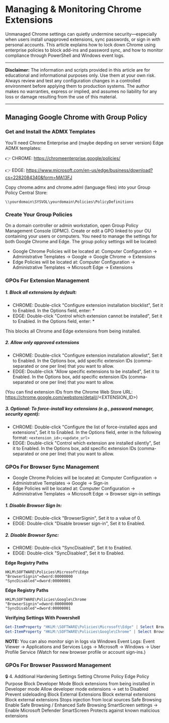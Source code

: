 # Managing & Monitoring Chrome Extensions

Unmanaged Chrome settings can quietly undermine security—especially when users install unapproved extensions, sync passwords, or sign in with personal accounts. This article explains how to lock down Chrome using enterprise policies to block add-ins and password sync, and how to monitor compliance through PowerShell and Windows event logs.

---

**Disclaimer:** The information and scripts provided in this article are for educational and informational purposes only. Use them at your own risk. Always review and test any configuration changes in a controlled environment before applying them to production systems. The author makes no warranties, express or implied, and assumes no liability for any loss or damage resulting from the use of this material.

---

## Managing Google Chrome with Group Policy

### Get and Install the ADMX Templates
You’ll need Chrome Enterprise and (maybe depding on server version) Edge ADMX templates:

👉 CHROME: https://chromeenterprise.google/policies/

👉 EDGE: https://www.microsoft.com/en-us/edge/business/download?cs=2282084340&form=MA13FJ

Copy chrome.admx and chrome.adml (language files) into your Group Policy Central Store:

```
\\yourdomain\SYSVOL\yourdomain\Policies\PolicyDefinitions
```

### Create Your Group Policies 
On a domain controller or admin workstation, open Group Policy Management Console (GPMC). Create or edit a GPO linked to your OU containing your users or computers. You need to manage the settings for both Google Chrome and Edge.  The group policy settings will be located: 

- Google Chrome Policies will be located at: Computer Configuration → Administrative Templates → Google → Google Chrome → Extensions
- Edge Policies will be located at: Computer Configuration → Administrative Templates → Microsoft Edge → Extensions

### GPOs For Extension Management
##### 1. Block all extensions by default:
- CHROME: Double-click "Configure extension installation blocklist", Set it to Enabled. In the Options field, enter: *
- EDGE: Double-click "Control which extension cannot be installed", Set it to Enabled. In the Options field, enter: *

This blocks all Chrome and Edge extensions from being installed.

##### 2. Allow only approved extensions
- CHROME: Double-click "Configure extension installation allowlist", Set it to Enabled. In the Options box, add specific extension IDs (comma-separated or one per line) that you want to allow.
- EDGE: Double-click "Allow specific extensions to be installed", Set it to Enabled. In the Options box, add specific extension IDs (comma-separated or one per line) that you want to allow.

(You can find extension IDs from the Chrome Web Store URL:
https://chrome.google.com/webstore/detail/<extension-name>/<EXTENSION_ID>)

##### 3. Optional: To force-install key extensions (e.g., password manager, security agent):
- CHROME: Double-click "Configure the list of force-installed apps and extensions", Set it to Enabled. In the Options field, enter in the following format: ```<extension_id>;<update_url>```
- EDGE: Double-click "Control which extension are installed silently", Set it to Enabled. In the Options box, add specific extension IDs (comma-separated or one per line) that you want to allow.


### GPOs For Browser Sync Management
- Google Chrome Policies will be located at: Computer Configuration → Administrative Templates → Google → Sign-in
- Edge Policies will be located at: Computer Configuration → Administrative Templates → Microsoft Edge → Browser sign-in settings

##### 1. Disable Browser Sign In:
- CHROME: Double-click "BrowserSignin", Set it to a value of 0. 
- EDGE: Double-click "Disable browser sign-in", Set it to Enabled. 

##### 2. Disable Browser Sync:
- CHROME: Double-click "SyncDisabled", Set it to Enabled. 
- EDGE: Double-click "SyncDisabled", Set it to Enabled. 

**Edge Registry Paths**
```
HKLM\SOFTWARE\Policies\Microsoft\Edge
"BrowserSignin"=dword:00000000
"SyncDisabled"=dword:00000001
```
**Edge Registry Paths**
```
HKLM\SOFTWARE\Policies\Google\Chrome
"BrowserSignin"=dword:00000000
"SyncDisabled"=dword:00000001
```

**Verifying Settings With Powershell**
```powershell
Get-ItemProperty "HKLM:\SOFTWARE\Policies\Microsoft\Edge" | Select BrowserSignin, SyncDisabled
Get-ItemProperty "HKLM:\SOFTWARE\Policies\Google\Chrome" | Select BrowserSignin, SyncDisabled
```

**NOTE:** You can also monitor sign in logs via Windows Event Logs: Event Viewer → Applications and Services Logs → Microsoft → Windows → User Profile Service
(Watch for new browser profile or account sign-ins.)

### GPOs For Browser Password Management





🔒 4. Additional Hardening Settings
Setting	Chrome Policy	Edge Policy	Purpose
Block Developer Mode	Block extensions from being installed in Developer mode	Allow developer mode extensions → set to Disabled	Prevent sideloading
Block External Extensions	Block external extensions	Block external extensions	Stops injection from local sources
Safe Browsing	Enable Safe Browsing / Enhanced Safe Browsing	SmartScreen settings → Enable Microsoft Defender SmartScreen	Protects against known malicious extensions